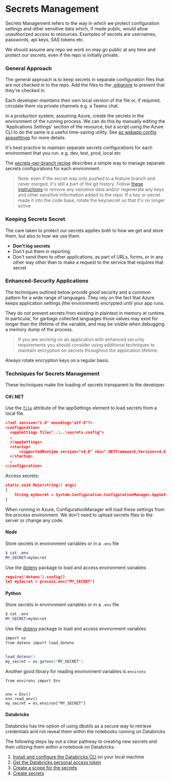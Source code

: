 # Secrets Management

Secrets Management refers to the way in which we protect configuration settings and other sensitive data which, if made public, would allow unauthorized access to resources. Examples of secrets are usernames, passwords, api keys, SAS tokens etc.

We should assume any repo we work on may go public at any time and protect our secrets, even if the repo is initially private.

### General Approach <a href="#general-approach" id="general-approach"></a>

The general approach is to keep secrets in separate configuration files that are not checked in to the repo. Add the files to the [.gitignore](https://git-scm.com/docs/gitignore) to prevent that they're checked in.

Each developer maintains their own local version of the file or, if required, circulate them via private channels e.g. a Teams chat.

In a production system, assuming Azure, create the secrets in the environment of the running process. We can do this by manually editing the 'Applications Settings' section of the resource, but a script using the Azure CLI to do the same is a useful time-saving utility. See [az webapp config appsettings](https://learn.microsoft.com/en-us/cli/azure/webapp/config/appsettings?view=azure-cli-latest) for more details.

It's best practice to maintain separate secrets configurations for each environment that you run. e.g. dev, test, prod, local etc

The [secrets-per-branch recipe](https://microsoft.github.io/code-with-engineering-playbook/continuous-delivery/azure-devops/secret-management-per-branch/) describes a simple way to manage separate secrets configurations for each environment.

> Note: even if the secret was only pushed to a feature branch and never merged, it's still a part of the git history. Follow [these instructions](https://help.github.com/en/github/authenticating-to-github/removing-sensitive-data-from-a-repository) to remove any sensitive data and/or regenerate any keys and other sensitive information added to the repo. If a key or secret made it into the code base, rotate the key/secret so that it's no longer active

### Keeping Secrets Secret <a href="#keeping-secrets-secret" id="keeping-secrets-secret"></a>

The care taken to protect our secrets applies both to how we get and store them, but also to how we use them.

* **Don't log secrets**
* Don't put them in reporting
* Don't send them to other applications, as part of URLs, forms, or in any other way other than to make a request to the service that requires that secret

### Enhanced-Security Applications <a href="#enhanced-security-applications" id="enhanced-security-applications"></a>

The techniques outlined below provide _good_ security and a common pattern for a wide range of languages. They rely on the fact that Azure keeps application settings (the environment) encrypted until your app runs.

They do _not_ prevent secrets from existing in plaintext in memory at runtime. In particular, for garbage collected languages those values may exist for longer than the lifetime of the variable, and may be visible when debugging a memory dump of the process.

> If you are working on an application with enhanced security requirements you should consider using additional techniques to maintain encryption on secrets throughout the application lifetime.

Always rotate encryption keys on a regular basis.

### Techniques for Secrets Management <a href="#techniques-for-secrets-management" id="techniques-for-secrets-management"></a>

These techniques make the loading of secrets transparent to the developer.

#### C#/.NET <a href="#cnet" id="cnet"></a>

Use the [`file`](https://learn.microsoft.com/en-us/dotnet/framework/configure-apps/file-schema/appsettings/appsettings-element-for-configuration) attribute of the appSettings element to load secrets from a local file.

```json
<?xml version="1.0" encoding="utf-8"?>
<configuration>
  <appSettings file="..\..\secrets.config">
  …
  </appSettings>
  <startup>
      <supportedRuntime version="v4.0" sku=".NETFramework,Version=v4.6.1" />
  </startup>
  …
</configuration>
```

Access secrets:

```json
static void Main(string[] args)
{
    String mySecret = System.Configuration.ConfigurationManager.AppSettings["mySecret"];
}
```

When running in Azure, ConfigurationManager will load these settings from the process environment. We don't need to upload secrets files to the server or change any code.

#### Node <a href="#node" id="node"></a>

Store secrets in environment variables or in a `.env` file

```bash
$ cat .env
MY_SECRET=mySecret
```

Use the [dotenv](https://www.npmjs.com/package/dotenv) package to load and access environment variables

```json
require('dotenv').config()
let mySecret = process.env("MY_SECRET")
```

#### Python <a href="#python" id="python"></a>

Store secrets in environment variables or in a `.env` file

```bash
$ cat .env
MY_SECRET=mySecret
```

Use the [dotenv](https://pypi.org/project/python-dotenv/) package to load and access environment variables

```csharp
import os
from dotenv import load_dotenv


load_dotenv()
my_secret = os.getenv('MY_SECRET')
```

Another good library for reading environment variables is `environs`

```
from environs import Env


env = Env()
env.read_env()
my_secret = os.environ["MY_SECRET"]
```

#### Databricks <a href="#databricks" id="databricks"></a>

Databricks has the option of using dbutils as a secure way to retrieve credentials and not reveal them within the notebooks running on Databricks

The following steps lay out a clear pathway to creating new secrets and then utilizing them within a notebook on Databricks:

1. [Install and configure the Databricks CLI](https://docs.databricks.com/user-guide/dev-tools/databricks-cli.html#set-up-the-cli) on your local machine
2. [Get the Databricks personal access token](https://docs.databricks.com/api/latest/authentication.html#token-management)
3. [Create a scope for the secrets](https://learn.microsoft.com/azure/databricks/security/secrets/secret-scopes)
4. [Create secrets](https://learn.microsoft.com/azure/databricks/security/secrets/)
